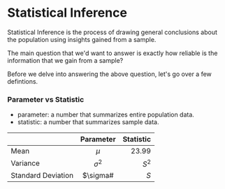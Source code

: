 # Statistical Inference

Statistical Inference is the process of drawing general conclusions about the population using insights gained from a sample.

The main question that we'd want to answer is exactly how reliable is the information that we gain from a sample? 

Before we delve into answering the above question, let's go over a few defintions. 

### Parameter vs Statistic

- parameter: a number that summarizes entire population data.
- statistic: a number that summarizes sample data.

|          | Parameter | Statistic |
| :---------------- | :------: | ----: |
| Mean       |   $\mu$  | 23.99 |  \bar{X} |
| Variance          |   $\sigma^{2}$   | $S^{2}$|
| Standard Deviation   |   $\sigma#  | $S$ |